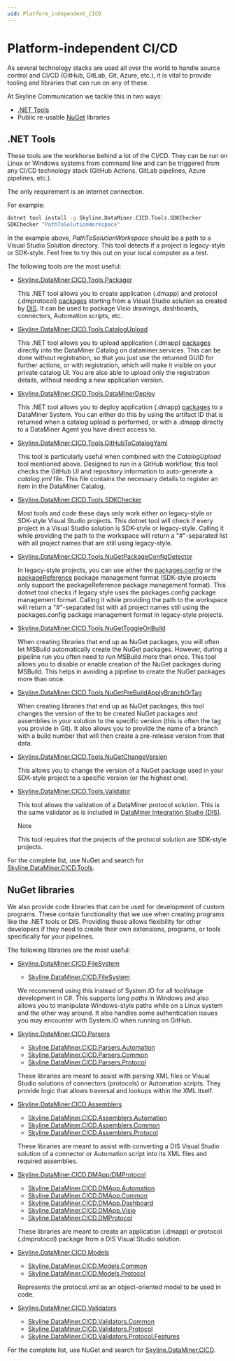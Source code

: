 ```yaml
---
uid: Platform_independent_CICD
---
```


# Platform-independent CI/CD

As several technology stacks are used all over the world to handle source control and CI/CD (GitHub, GitLab, Git, Azure, etc.), it is vital to provide tooling and libraries that can run on any of these.

At Skyline Communication we tackle this in two ways:

- [.NET Tools](https://learn.microsoft.com/en-us/dotnet/core/tools/global-tools)
- Public re-usable [NuGet](https://www.nuget.org/) libraries

## .NET Tools

These tools are the workhorse behind a lot of the CI/CD. They can be run on Linux or Windows systems from command line and can be triggered from any CI/CD technology stack (GitHub Actions, GitLab pipelines, Azure pipelines, etc.).

The only requirement is an internet connection.

For example:

```bat
dotnet tool install -g Skyline.DataMiner.CICD.Tools.SDKChecker
SDKChecker "PathToSolutionWorkspace"
```

In the example above, *PathToSolutionWorkspace* should be a path to a Visual Studio Solution directory. This tool detects if a project is legacy-style or SDK-style. Feel free to try this out on your local computer as a test.

The following tools are the most useful:

- [Skyline.DataMiner.CICD.Tools.Packager](https://www.nuget.org/packages/Skyline.DataMiner.CICD.Tools.Packager#readme-body-tab)

  This .NET tool allows you to create application (.dmapp) and protocol (.dmprotocol) [packages](xref:ApplicationPackages) starting from a Visual Studio solution as created by [DIS](xref:Overall_concept_of_the_DataMiner_Integration_Studio). It can be used to package Visio drawings, dashboards, connectors, Automation scripts, etc.

- [Skyline.DataMiner.CICD.Tools.CatalogUpload](https://www.nuget.org/packages/Skyline.DataMiner.CICD.Tools.CatalogUpload#readme-body-tab)

  This .NET tool allows you to upload application (.dmapp) [packages](xref:ApplicationPackages) directly into the DataMiner Catalog on dataminer.services. This can be done without registration, so that you just use the returned GUID for further actions, or with registration, which will make it visible on your private catalog UI. You are also able to upload only the registration details, without needing a new application version.

- [Skyline.DataMiner.CICD.Tools.DataMinerDeploy](https://www.nuget.org/packages/Skyline.DataMiner.CICD.Tools.DataMinerDeploy#readme-body-tab)

  This .NET tool allows you to deploy application (.dmapp) [packages](xref:ApplicationPackages) to a DataMiner System. You can either do this by using the artifact ID that is returned when a catalog upload is performed, or with a .dmapp directly to a DataMiner Agent you have direct access to.

- [Skyline.DataMiner.CICD.Tools.GitHubToCatalogYaml](https://github.com/SkylineCommunications/Skyline.DataMiner.CICD.Tools.GitHubToCatalogYaml#readme-body-tab)

  This tool is particularly useful when combined with the *CatalogUpload* tool mentioned above. Designed to run in a GitHub workflow, this tool checks the GitHub UI and repository information to auto-generate a *catalog.yml* file. This file contains the necessary details to register an item in the DataMiner Catalog.

- [Skyline.DataMiner.CICD.Tools.SDKChecker](https://www.nuget.org/packages/Skyline.DataMiner.CICD.Tools.SDKChecker#readme-body-tab)

  Most tools and code these days only work either on legacy-style or SDK-style Visual Studio projects. This dotnet tool will check if every project in a Visual Studio solution is SDK-style or legacy-style. Calling it while providing the path to the workspace will return a "#"-separated list with all project names that are still using legacy-style.

- [Skyline.DataMiner.CICD.Tools.NuGetPackageConfigDetector](https://www.nuget.org/packages/Skyline.DataMiner.CICD.Tools.NuGetPackageConfigDetector#readme-body-tab)

  In legacy-style projects, you can use either the [packages.config](https://learn.microsoft.com/en-us/nuget/reference/packages-config) or the [packageReference](https://learn.microsoft.com/en-us/nuget/consume-packages/package-references-in-project-files) package management format (SDK-style projects only support the packageReference package management format). This dotnet tool checks if legacy style uses the packages.config package management format. Calling it while providing the path to the workspace will return a "#"-separated list with all project names still using the packages.config package management format in legacy-style projects.

- [Skyline.DataMiner.CICD.Tools.NuGetToggleOnBuild](https://www.nuget.org/packages/Skyline.DataMiner.CICD.Tools.NuGetToggleOnBuild#readme-body-tab)

  When creating libraries that end up as NuGet packages, you will often let MSBuild automatically create the NuGet packages. However, during a pipeline run you often need to run MSBuild more than once. This tool allows you to disable or enable creation of the NuGet packages during MSBuild. This helps in avoiding a pipeline to create the NuGet packages more than once.

- [Skyline.DataMiner.CICD.Tools.NuGetPreBuildApplyBranchOrTag](https://www.nuget.org/packages/Skyline.DataMiner.CICD.Tools.NuGetPreBuildApplyBranchOrTag/1.0.1-1.0.0.X.20#readme-body-tab)

  When creating libraries that end up as NuGet packages, this tool changes the version of the to be created NuGet packages and assemblies in your solution to the specific version (this is often the tag you provide in Git). It also allows you to provide the name of a branch with a build number that will then create a pre-release version from that data.

- [Skyline.DataMiner.CICD.Tools.NuGetChangeVersion](https://www.nuget.org/packages/Skyline.DataMiner.CICD.Tools.NuGetChangeVersion#readme-body-tab)

  This allows you to change the version of a NuGet package used in your SDK-style project to a specific version (or the highest one).

- [Skyline.DataMiner.CICD.Tools.Validator](https://www.nuget.org/packages/Skyline.DataMiner.CICD.Tools.Validator)

  This tool allows the validation of a DataMiner protocol solution. This is the same validator as is included in [DataMiner Integration Studio (DIS)](xref:Overall_concept_of_the_DataMiner_Integration_Studio).

  > [!NOTE]
  > This tool requires that the projects of the protocol solution are SDK-style projects.

For the complete list, use NuGet and search for [Skyline.DataMiner.CICD.Tools](https://www.nuget.org/packages?q=Skyline.DataMiner.CICD.Tools&prerel=true&sortby=relevance).

## NuGet libraries

We also provide code libraries that can be used for development of custom programs. These contain functionality that we use when creating programs like the .NET tools or DIS. Providing these allows flexibility for other developers if they need to create their own extensions, programs, or tools specifically for your pipelines.

The following libraries are the most useful:

- [Skyline.DataMiner.CICD.FileSystem](https://github.com/SkylineCommunications/Skyline.DataMiner.CICD.FileSystem)

  - [Skyline.DataMiner.CICD.FileSystem](https://www.nuget.org/packages/Skyline.DataMiner.CICD.FileSystem#readme-body-tab)

  We recommend using this instead of System.IO for all tool/stage development in C#. This supports *long paths* in Windows and also allows you to manipulate Windows-style paths while on a Linux system and the other way around. It also handles some authentication issues you may encounter with System.IO when running on GitHub.

- [Skyline.DataMiner.CICD.Parsers](https://github.com/SkylineCommunications/Skyline.DataMiner.CICD.Parsers)

  - [Skyline.DataMiner.CICD.Parsers.Automation](https://www.nuget.org/packages/Skyline.DataMiner.CICD.Parsers.Automation#readme-body-tab)
  - [Skyline.DataMiner.CICD.Parsers.Common](https://www.nuget.org/packages/Skyline.DataMiner.CICD.Parsers.Common#readme-body-tab)
  - [Skyline.DataMiner.CICD.Parsers.Protocol](https://www.nuget.org/packages/Skyline.DataMiner.CICD.Parsers.Protocol#readme-body-tab)

  These libraries are meant to assist with parsing XML files or Visual Studio solutions of connectors (protocols) or Automation scripts. They provide logic that allows traversal and lookups within the XML itself.

- [Skyline.DataMiner.CICD.Assemblers](https://github.com/SkylineCommunications/Skyline.DataMiner.CICD.Assemblers)

  - [Skyline.DataMiner.CICD.Assemblers.Automation](https://www.nuget.org/packages/Skyline.DataMiner.CICD.Assemblers.Automation#readme-body-tab)
  - [Skyline.DataMiner.CICD.Assemblers.Common](https://www.nuget.org/packages/Skyline.DataMiner.CICD.Assemblers.Common#readme-body-tab)
  - [Skyline.DataMiner.CICD.Assemblers.Protocol](https://www.nuget.org/packages/Skyline.DataMiner.CICD.Assemblers.Protocol#readme-body-tab)

  These libraries are meant to assist with converting a DIS Visual Studio solution of a connector or Automation script into its XML files and required assemblies.

- [Skyline.DataMiner.CICD.DMApp/DMProtocol](https://github.com/SkylineCommunications/Skyline.DataMiner.CICD.Packages)

  - [Skyline.DataMiner.CICD.DMApp.Automation](https://www.nuget.org/packages/Skyline.DataMiner.CICD.DMApp.Automation)
  - [Skyline.DataMiner.CICD.DMApp.Common](https://www.nuget.org/packages/Skyline.DataMiner.CICD.DMApp.Common)
  - [Skyline.DataMiner.CICD.DMApp.Dashboard](https://www.nuget.org/packages/Skyline.DataMiner.CICD.DMApp.Dashboard)
  - [Skyline.DataMiner.CICD.DMApp.Visio](https://www.nuget.org/packages/Skyline.DataMiner.CICD.DMApp.Visio)
  - [Skyline.DataMiner.CICD.DMProtocol](https://www.nuget.org/packages/Skyline.DataMiner.CICD.DMProtocol)

  These libraries are meant to create an application (.dmapp) or protocol (.dmprotocol) package from a DIS Visual Studio solution.

- [Skyline.DataMiner.CICD.Models](https://github.com/SkylineCommunications/Skyline.DataMiner.CICD.Models)

  - [Skyline.DataMiner.CICD.Models.Common](https://www.nuget.org/packages/Skyline.DataMiner.CICD.Models.Common#readme-body-tab)
  - [Skyline.DataMiner.CICD.Models.Protocol](https://www.nuget.org/packages/Skyline.DataMiner.CICD.Models.Protocol#readme-body-tab)

  Represents the protocol.xml as an object-oriented model to be used in code.

- [Skyline.DataMiner.CICD.Validators](https://github.com/SkylineCommunications/Skyline.DataMiner.CICD.Validators)

  - [Skyline.DataMiner.CICD.Validators.Common](https://www.nuget.org/packages/Skyline.DataMiner.CICD.Validators.Common)
  - [Skyline.DataMiner.CICD.Validators.Protocol](https://www.nuget.org/packages/Skyline.DataMiner.CICD.Validators.Protocol)
  - [Skyline.DataMiner.CICD.Validators.Protocol.Features](https://www.nuget.org/packages/Skyline.DataMiner.CICD.Validators.Protocol.Features)

For the complete list, use NuGet and search for [Skyline.DataMiner.CICD](https://www.nuget.org/packages?q=Skyline.DataMiner.CICD.&prerel=true&sortby=relevance).
